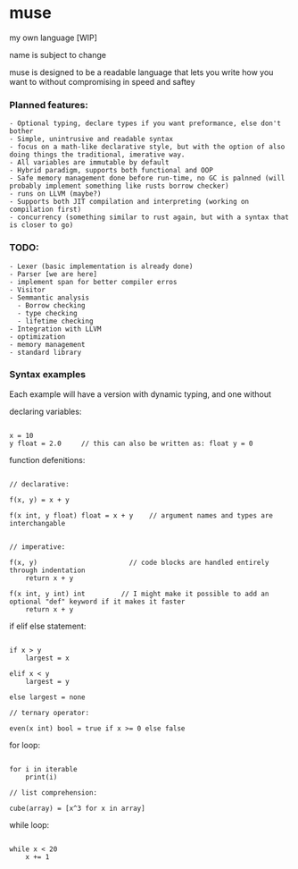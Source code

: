# muse
 my own language [WIP]

 name is subject to change

muse is designed to be a readable language that lets you write how you want to without compromising in speed and saftey

### Planned features:
    - Optional typing, declare types if you want preformance, else don't bother
    - Simple, unintrusive and readable syntax
    - focus on a math-like declarative style, but with the option of also doing things the traditional, imerative way.
    - All variables are immutable by default
    - Hybrid paradigm, supports both functional and OOP
    - Safe memory management done before run-time, no GC is palnned (will probably implement something like rusts borrow checker)
    - runs on LLVM (maybe?)
    - Supports both JIT compilation and interpreting (working on compilation first)
    - concurrency (something similar to rust again, but with a syntax that is closer to go)

### TODO:
    - Lexer (basic implementation is already done)
    - Parser [we are here]
    - implement span for better compiler erros
    - Visitor
    - Semmantic analysis
      - Borrow checking
      - type checking
      - lifetime checking
    - Integration with LLVM 
    - optimization
    - memory management
    - standard library

### Syntax examples


Each example will have a version with dynamic typing, and one without



declaring variables:
```

x = 10
y float = 2.0     // this can also be written as: float y = 0

```
function defenitions:
```

// declarative:

f(x, y) = x + y

f(x int, y float) float = x + y    // argument names and types are interchangable


// imperative:

f(x, y)                       // code blocks are handled entirely through indentation
    return x + y

f(x int, y int) int         // I might make it possible to add an optional "def" keyword if it makes it faster   
    return x + y

```
if elif else statement:
```

if x > y
    largest = x

elif x < y
    largest = y

else largest = none

// ternary operator:

even(x int) bool = true if x >= 0 else false

```
for loop:
```

for i in iterable
    print(i)

// list comprehension:

cube(array) = [x^3 for x in array]

```
while loop:
```

while x < 20
    x += 1
    
```
